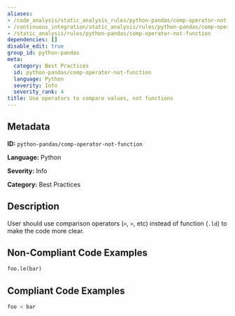```yaml
---
aliases:
- /code_analysis/static_analysis_rules/python-pandas/comp-operator-not-function
- /continuous_integration/static_analysis/rules/python-pandas/comp-operator-not-function
- /static_analysis/rules/python-pandas/comp-operator-not-function
dependencies: []
disable_edit: true
group_id: python-pandas
meta:
  category: Best Practices
  id: python-pandas/comp-operator-not-function
  language: Python
  severity: Info
  severity_rank: 4
title: Use operators to compare values, not functions
---
```

<!--  SOURCED FROM https://github.com/DataDog/datadog-static-analyzer-rule-docs -->


## Metadata
**ID:** `python-pandas/comp-operator-not-function`

**Language:** Python

**Severity:** Info

**Category:** Best Practices

## Description
User should use comparison operators (`<`, `>`,  etc) instead of function (`.ld`) to make the code more clear.

## Non-Compliant Code Examples
```python
foo.le(bar)
```

## Compliant Code Examples
```python
foo < bar
```
